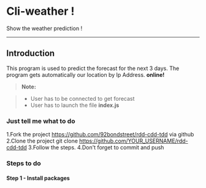 Cli-weather !
===================


Show the weather prediction !

----------


Introduction
-------------

This program is used to predict the forecast for the next 3 days.
The program gets automatically our location by Ip Address. **online!**

> **Note:**

> - User has to be connected to get forecast
> - User has to launch the file **index.js**

### Just tell me what to do
1.Fork the project https://github.com/92bondstreet/rdd-cdd-tdd via github
2.Clone the project git clone https://github.com/YOUR_USERNAME/rdd-cdd-tdd
3.Follow the steps.
4.Don't forget to commit and push

### Steps to do


#### Step 1 - Install packages
